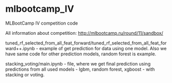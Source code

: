 # mlbootcamp_IV
MLBootCamp IV competition code

All information about competition:
http://mlbootcamp.ru/round/11/sandbox/

tuned_rf_selected_from_all_feat_forward/tuned_rf_selected_from_all_feat_forward++.ipynb - example of get prediction for data using one model. Also we have same code for other prediction models, random forest is example.

stacking_voting/main.ipynb - file, where we get final prediction using predictions from all used models - lgbm, random forest, xgboost - with stacking or voting.
